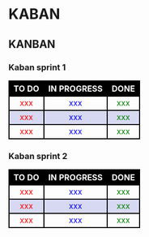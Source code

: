 # KABAN

<!-- STYLE -->
<style>    
    th, tr, td {border : 2px black solid;text-align:center;}  th{color:white; background-color: black } .todo{color:red} .inprog{color:blue} .done{color:green} .titre{background-color: #413f3f} tr:nth-child(odd) {background-color: #d7d9f2;color:black} 
</style>



<!-- KANBAN -->

## KANBAN

<!-- SPRNT 1 -->
### Kaban sprint 1
<table> 
    <tr>
        <th> TO DO </th>
        <th> IN PROGRESS </th>
        <th> DONE </th>
    </tr>
    <tr>
        <td class="todo">xxx</td>
        <td class="inprog">xxx</td>
        <td class="done">xxx</td>
    </tr>
    <tr>
        <td class="todo">xxx</td>
        <td class="inprog">xxx</td>
        <td class="done">xxx</td>
    </tr>
    <tr>
        <td class="todo">xxx</td>
        <td class="inprog">xxx</td>
        <td class="done">xxx</td>
    </tr>
</table>

<!-- SPRNT 2 -->
### Kaban sprint 2
<table> 
  <tr>
        <th> TO DO </th>
        <th> IN PROGRESS </th>
        <th> DONE </th>
    </tr>
    <tr>
        <td class="todo">xxx</td>
        <td class="inprog">xxx</td>
        <td class="done">xxx</td>
    </tr>
    <tr>
        <td class="todo">xxx</td>
        <td class="inprog">xxx</td>
        <td class="done">xxx</td>
    </tr>
    <tr>
        <td class="todo">xxx</td>
        <td class="inprog">xxx</td>
        <td class="done">xxx</td>
    </tr>